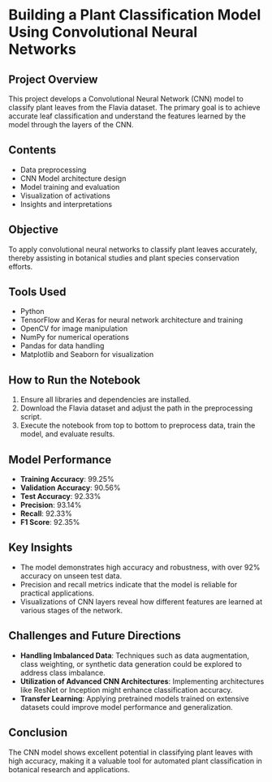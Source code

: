 # Building a Plant Classification Model Using Convolutional Neural Networks

## Project Overview
This project develops a Convolutional Neural Network (CNN) model to classify plant leaves from the Flavia dataset. The primary goal is to achieve accurate leaf classification and understand the features learned by the model through the layers of the CNN.

## Contents
- Data preprocessing
- CNN Model architecture design
- Model training and evaluation
- Visualization of activations
- Insights and interpretations

## Objective
To apply convolutional neural networks to classify plant leaves accurately, thereby assisting in botanical studies and plant species conservation efforts.

## Tools Used
- Python
- TensorFlow and Keras for neural network architecture and training
- OpenCV for image manipulation
- NumPy for numerical operations
- Pandas for data handling
- Matplotlib and Seaborn for visualization

## How to Run the Notebook
1. Ensure all libraries and dependencies are installed.
2. Download the Flavia dataset and adjust the path in the preprocessing script.
3. Execute the notebook from top to bottom to preprocess data, train the model, and evaluate results.

## Model Performance
- **Training Accuracy**: 99.25%
- **Validation Accuracy**: 90.56%
- **Test Accuracy**: 92.33%
- **Precision**: 93.14%
- **Recall**: 92.33%
- **F1 Score**: 92.35%

## Key Insights
- The model demonstrates high accuracy and robustness, with over 92% accuracy on unseen test data.
- Precision and recall metrics indicate that the model is reliable for practical applications.
- Visualizations of CNN layers reveal how different features are learned at various stages of the network.

## Challenges and Future Directions
- **Handling Imbalanced Data**: Techniques such as data augmentation, class weighting, or synthetic data generation could be explored to address class imbalance.
- **Utilization of Advanced CNN Architectures**: Implementing architectures like ResNet or Inception might enhance classification accuracy.
- **Transfer Learning**: Applying pretrained models trained on extensive datasets could improve model performance and generalization.

## Conclusion
The CNN model shows excellent potential in classifying plant leaves with high accuracy, making it a valuable tool for automated plant classification in botanical research and applications.
